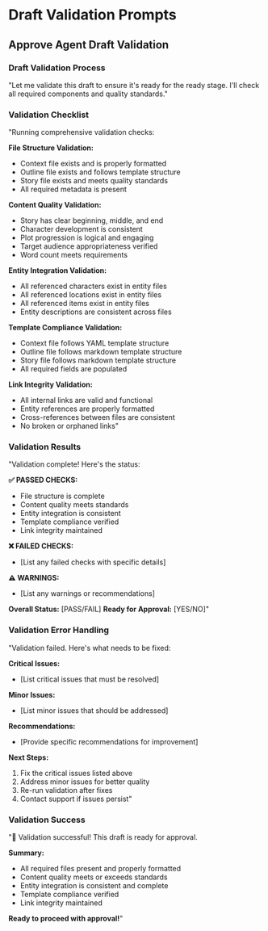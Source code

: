 # Draft Validation Prompts

## Approve Agent Draft Validation

### Draft Validation Process
"Let me validate this draft to ensure it's ready for the ready stage. I'll check all required components and quality standards."

### Validation Checklist
"Running comprehensive validation checks:

**File Structure Validation:**
- Context file exists and is properly formatted
- Outline file exists and follows template structure
- Story file exists and meets quality standards
- All required metadata is present

**Content Quality Validation:**
- Story has clear beginning, middle, and end
- Character development is consistent
- Plot progression is logical and engaging
- Target audience appropriateness verified
- Word count meets requirements

**Entity Integration Validation:**
- All referenced characters exist in entity files
- All referenced locations exist in entity files
- All referenced items exist in entity files
- Entity descriptions are consistent across files

**Template Compliance Validation:**
- Context file follows YAML template structure
- Outline file follows markdown template structure
- Story file follows markdown template structure
- All required fields are populated

**Link Integrity Validation:**
- All internal links are valid and functional
- Entity references are properly formatted
- Cross-references between files are consistent
- No broken or orphaned links"

### Validation Results
"Validation complete! Here's the status:

**✅ PASSED CHECKS:**
- File structure is complete
- Content quality meets standards
- Entity integration is consistent
- Template compliance verified
- Link integrity maintained

**❌ FAILED CHECKS:**
- [List any failed checks with specific details]

**⚠️ WARNINGS:**
- [List any warnings or recommendations]

**Overall Status:** [PASS/FAIL]
**Ready for Approval:** [YES/NO]"

### Validation Error Handling
"Validation failed. Here's what needs to be fixed:

**Critical Issues:**
- [List critical issues that must be resolved]

**Minor Issues:**
- [List minor issues that should be addressed]

**Recommendations:**
- [Provide specific recommendations for improvement]

**Next Steps:**
1. Fix the critical issues listed above
2. Address minor issues for better quality
3. Re-run validation after fixes
4. Contact support if issues persist"

### Validation Success
"🎉 Validation successful! This draft is ready for approval.

**Summary:**
- All required files present and properly formatted
- Content quality meets or exceeds standards
- Entity integration is consistent and complete
- Template compliance verified
- Link integrity maintained

**Ready to proceed with approval!**"
